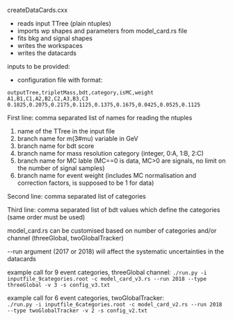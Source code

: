 createDataCards.cxx
- reads input TTree (plain ntuples)
- imports wp shapes and parameters from model_card.rs file
- fits bkg and signal shapes
- writes the workspaces
- writes the datacards

inputs to be provided:
- configuration file with format:
```
outputTree,tripletMass,bdt,category,isMC,weight
A1,B1,C1,A2,B2,C2,A3,B3,C3
0.1825,0.2075,0.2175,0.1125,0.1375,0.1675,0.0425,0.0525,0.1125
```

First line: comma separated list of names for reading the ntuples
1) name of the TTree in the input file
2) branch name for m(3#mu) variable in GeV
3) branch name for bdt score
4) branch name for mass resolution category (integer, 0:A, 1:B, 2:C)
5) branch name for MC lable (MC==0 is data, MC>0 are signals, no limit on the number of signal samples)
6) branch name for event weight (includes MC normalisation and correction factors, is supposed to be 1 for data)

Second line: comma separated list of categories

Third line: comma separated list of bdt values which define the categories (same order must be used)

model_card.rs can be customised based on number of categories and/or channel (threeGlobal, twoGlobalTracker)

--run argument (2017 or 2018) will affect the systematic uncertainties in the datacards

example call for 9 event categories, threeGlobal channel:
```./run.py -i inputfile_9categories.root -c model_card_v3.rs --run 2018 --type threeGlobal -v 3 -s config_v3.txt```

example call for 6 event categories, twoGlobalTracker:  
```./run.py -i inputfile_6categories.root -c model_card_v2.rs --run 2018 --type twoGlobalTracker -v 2 -s config_v2.txt```

